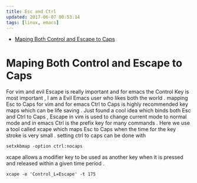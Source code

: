 ```yaml
---
title: Esc and Ctrl
updated: 2017-06-07 00:53:14
tags: [linux, emacs]
---
```

- [Maping Both Control and Escape to Caps](#org6045d08)


<a id="org6045d08"></a>

# Maping Both Control and Escape to Caps

For vim and evil Escape is really important and for emacs the Control Key is most important , I am a Evil Emacs user who likes both the world . mapping Esc to Caps for vim and for emacs Ctrl to Caps is highly recommended key maps which can be life saving . Just found a cool idea which binds both Esc and Ctrl to Caps , Escape in vim is used to change current mode to normal mode and in emacs Ctrl is the prefix key for many commands . Here we use a tool called xcape which maps Esc to Caps when the time for the key stroke is very small . setting ctrl to caps can be done with

```shell
setxkbmap -option ctrl:nocaps
```

xcape allows a modifier key to be used as another key when it is pressed and released within a given time period .

```shell
xcape -e 'Control_L=Escape' -t 175
```

